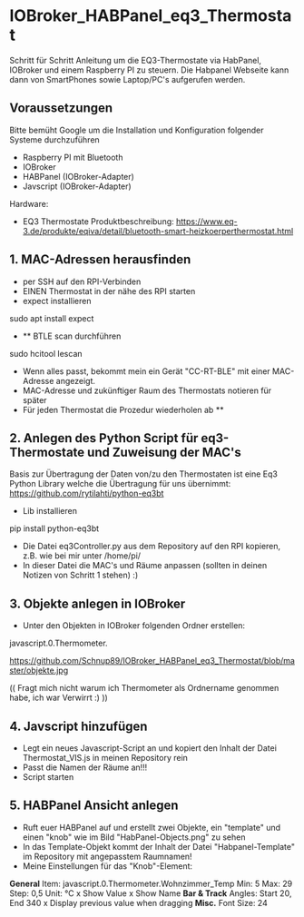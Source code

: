 # IOBroker_HABPanel_eq3_Thermostat

Schritt für Schritt Anleitung um die EQ3-Thermostate via HabPanel, IOBroker und einem Raspberry PI zu steuern.
Die Habpanel Webseite kann dann von SmartPhones sowie Laptop/PC's aufgerufen werden.


## Voraussetzungen
Bitte bemüht Google um die Installation und Konfiguration folgender Systeme durchzuführen
- Raspberry PI mit Bluetooth
- IOBroker
- HABPanel (IOBroker-Adapter)
- Javscript (IOBroker-Adapter)

Hardware:
- EQ3 Thermostate Produktbeschreibung: https://www.eq-3.de/produkte/eqiva/detail/bluetooth-smart-heizkoerperthermostat.html


## 1. MAC-Adressen herausfinden

- per SSH auf den RPI-Verbinden
- EINEN Thermostat in der nähe des RPI starten
- expect installieren 

sudo apt install expect
- ** BTLE scan durchführen

sudo hcitool lescan
- Wenn alles passt, bekommt mein ein Gerät "CC-RT-BLE" mit einer MAC-Adresse angezeigt.
- MAC-Adresse und zukünftiger Raum des Thermostats notieren für später
- Für jeden Thermostat die Prozedur wiederholen ab **


## 2. Anlegen des Python Script für eq3-Thermostate und Zuweisung der MAC's

Basis zur Übertragung der Daten von/zu den Thermostaten ist eine Eq3 Python Library welche die Übertragung für uns übernimmt:
https://github.com/rytilahti/python-eq3bt

- Lib installieren

pip install python-eq3bt
- Die Datei eq3Controller.py aus dem Repository auf den RPI kopieren, z.B. wie bei mir unter /home/pi/
- In dieser Datei die MAC's und Räume anpassen (sollten in deinen Notizen von Schritt 1 stehen) :)

## 3. Objekte anlegen in IOBroker

- Unter den Objekten in IOBroker folgenden Ordner erstellen:

javascript.0.Thermometer.

https://github.com/Schnup89/IOBroker_HABPanel_eq3_Thermostat/blob/master/objekte.jpg

(( Fragt mich nicht warum ich Thermometer als Ordnername genommen habe, ich war Verwirrt :) ))


## 4. Javscript hinzufügen

- Legt ein neues Javascript-Script an und kopiert den Inhalt der Datei Thermostat_VIS.js in meinen Repository rein
- Passt die Namen der Räume an!!!
- Script starten


## 5. HABPanel Ansicht anlegen

- Ruft euer HABPanel auf und erstellt zwei Objekte, ein "template" und einen "knob" wie im Bild "HabPanel-Objects.png" zu sehen
- In das Template-Objekt kommt der Inhalt der Datei "Habpanel-Template" im Repository mit angepasstem Raumnamen!
- Meine Einstellungen für das "Knob"-Element:

__General__
Item: javascript.0.Thermometer.Wohnzimmer_Temp
Min: 5
Max: 29
Step: 0,5
Unit: °C
x Show Value
x Show Name
__Bar & Track__
Angles: Start 20, End 340
x Display previous value when dragging
__Misc.__
Font Size: 24

